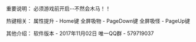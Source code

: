 重要说明：
必须游戏前开启--不然会木马！！

热键相关：
属性提升 - Home键
全屏吸物 - PageDown键
全屏吸怪 - PageUp键

其他介绍：
软件版本 - 2017年11月02日
唯一QQ群 - 579719037
